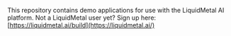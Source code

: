 This repository contains demo applications for use with the LiquidMetal AI platform. Not a LiquidMetal user yet? Sign up here: [https://liquidmetal.ai/build](https://liquidmetal.ai/)
